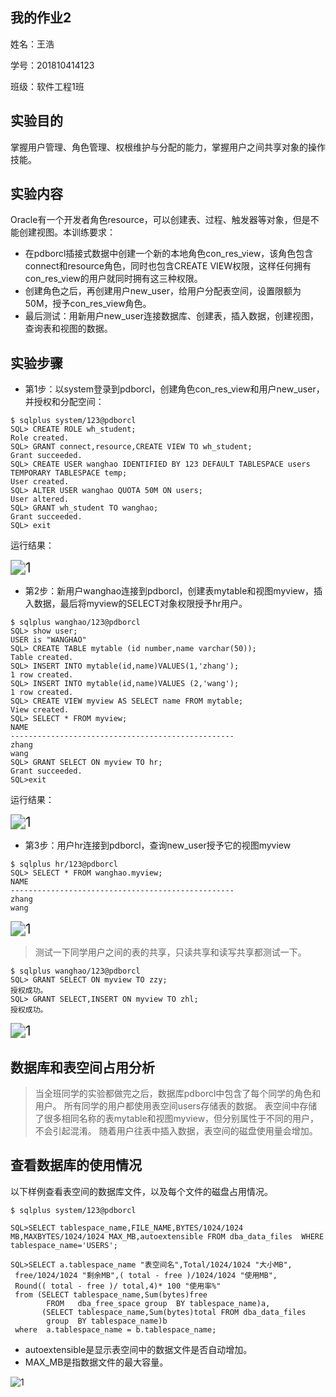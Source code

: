 ## 我的作业2

姓名：王浩

学号：201810414123

班级：软件工程1班

## 实验目的

掌握用户管理、角色管理、权根维护与分配的能力，掌握用户之间共享对象的操作技能。

## 实验内容

Oracle有一个开发者角色resource，可以创建表、过程、触发器等对象，但是不能创建视图。本训练要求：

- 在pdborcl插接式数据中创建一个新的本地角色con_res_view，该角色包含connect和resource角色，同时也包含CREATE VIEW权限，这样任何拥有con_res_view的用户就同时拥有这三种权限。
- 创建角色之后，再创建用户new_user，给用户分配表空间，设置限额为50M，授予con_res_view角色。
- 最后测试：用新用户new_user连接数据库、创建表，插入数据，创建视图，查询表和视图的数据。

## 实验步骤

- 第1步：以system登录到pdborcl，创建角色con_res_view和用户new_user，并授权和分配空间：

```
$ sqlplus system/123@pdborcl
SQL> CREATE ROLE wh_student;
Role created.
SQL> GRANT connect,resource,CREATE VIEW TO wh_student;
Grant succeeded.
SQL> CREATE USER wanghao IDENTIFIED BY 123 DEFAULT TABLESPACE users TEMPORARY TABLESPACE temp;
User created.
SQL> ALTER USER wanghao QUOTA 50M ON users;
User altered.
SQL> GRANT wh_student TO wanghao;
Grant succeeded.
SQL> exit
```

运行结果：

<img src="角色用户创建.PNG" alt="1" style="zoom:150%;" />

- 第2步：新用户wanghao连接到pdborcl，创建表mytable和视图myview，插入数据，最后将myview的SELECT对象权限授予hr用户。

```
$ sqlplus wanghao/123@pdborcl
SQL> show user;
USER is "WANGHAO"
SQL> CREATE TABLE mytable (id number,name varchar(50));
Table created.
SQL> INSERT INTO mytable(id,name)VALUES(1,'zhang');
1 row created.
SQL> INSERT INTO mytable(id,name)VALUES (2,'wang');
1 row created.
SQL> CREATE VIEW myview AS SELECT name FROM mytable;
View created.
SQL> SELECT * FROM myview;
NAME
--------------------------------------------------
zhang
wang
SQL> GRANT SELECT ON myview TO hr;
Grant succeeded.
SQL>exit
```

运行结果：

<img src="表视图创建.PNG" alt="1" style="zoom:150%;" />

- 第3步：用户hr连接到pdborcl，查询new_user授予它的视图myview

```
$ sqlplus hr/123@pdborcl
SQL> SELECT * FROM wanghao.myview;
NAME
--------------------------------------------------
zhang
wang
```

<img src="hr查询结果.PNG" alt="1" style="zoom:150%;" />

> 测试一下同学用户之间的表的共享，只读共享和读写共享都测试一下。

```
$ sqlplus wanghao/123@pdborcl
SQL> GRANT SELECT ON myview TO zzy;
授权成功。
SQL> GRANT SELECT,INSERT ON myview TO zhl;
授权成功。
```

<img src="同学授权.PNG" alt="1" style="zoom:150%;" />

## 数据库和表空间占用分析

> 当全班同学的实验都做完之后，数据库pdborcl中包含了每个同学的角色和用户。 所有同学的用户都使用表空间users存储表的数据。 表空间中存储了很多相同名称的表mytable和视图myview，但分别属性于不同的用户，不会引起混淆。 随着用户往表中插入数据，表空间的磁盘使用量会增加。

## 查看数据库的使用情况

以下样例查看表空间的数据库文件，以及每个文件的磁盘占用情况。

```
$ sqlplus system/123@pdborcl

SQL>SELECT tablespace_name,FILE_NAME,BYTES/1024/1024 MB,MAXBYTES/1024/1024 MAX_MB,autoextensible FROM dba_data_files  WHERE  tablespace_name='USERS';

SQL>SELECT a.tablespace_name "表空间名",Total/1024/1024 "大小MB",
 free/1024/1024 "剩余MB",( total - free )/1024/1024 "使用MB",
 Round(( total - free )/ total,4)* 100 "使用率%"
 from (SELECT tablespace_name,Sum(bytes)free
        FROM   dba_free_space group  BY tablespace_name)a,
       (SELECT tablespace_name,Sum(bytes)total FROM dba_data_files
        group  BY tablespace_name)b
 where  a.tablespace_name = b.tablespace_name;
```

- autoextensible是显示表空间中的数据文件是否自动增加。
- MAX_MB是指数据文件的最大容量。

![1](数据库使用情况.PNG)
